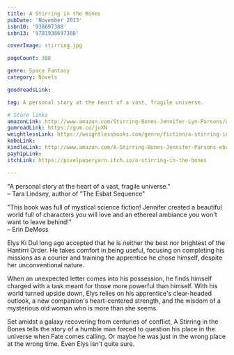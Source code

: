 ```yaml
---
title: A Stirring in the Bones
pubDate: 'November 2013'
isbn10: '938697388'
isbn13: '9781938697388'

coverImage: stirring.jpg

pageCount: 308

genre: Space Fantasy
category: Novels

goodreadsLink: 

tag: A personal story at the heart of a vast, fragile universe.

# Store links
amazonLink: http://www.amazon.com/Stirring-Bones-Jennifer-Lyn-Parsons/dp/1938697383/
gumroadLink: https://gum.co/juXN
weightlessLink: https://weightlessbooks.com/genre/fiction/a-stirring-in-the-bones/
koboLink: 
kindleLink: http://www.amazon.com/A-Stirring-Bones-Jennifer-Parsons-ebook/dp/B00GM99UNG
payhipLink: 
itchLink: https://pixelpaperyarn.itch.io/a-stirring-in-the-bones

---
```


<p class="text-center italic mt-5">"A personal story at the heart of a vast, fragile universe."<br> – Tara Lindsey, author of "The Esbat Sequence"</p>

<p class="text-center italic mt-5">"This book was full of mystical science fiction! Jennifer created a beautiful world full of characters you will love and an ethereal ambiance you won't want to leave behind!"<br> – Erin DeMoss</p>

Elys Ki Dul long ago accepted that he is neither the best nor brightest of the Hantirri Order. He takes comfort in being useful, focusing on completing his missions as a courier and training the apprentice he chose himself, despite her unconventional nature.

When an unexpected letter comes into his possession, he finds himself charged with a task meant for those more powerful than himself. With his world turned upside down, Elys relies on his apprentice's clear-headed outlook, a new companion's heart-centered strength, and the wisdom of a mysterious old woman who is more than she seems.

Set amidst a galaxy recovering from centuries of conflict, A Stirring in the Bones tells the story of a humble man forced to question his place in the universe when Fate comes calling. Or maybe he was just in the wrong place at the wrong time. Even Elys isn't quite sure.
